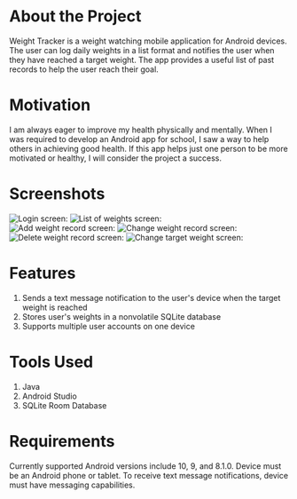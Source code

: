 # About the Project
Weight Tracker is a weight watching mobile application for Android
devices. The user can log daily weights in a list format and notifies
the user when they have reached a target weight. The app provides a
useful list of past records to help the user reach their goal.

# Motivation
I am always eager to improve my health physically and mentally. When I
was required to develop an Android app for school, I saw a way to help
others in achieving good health. If this app helps just one person
to be more motivated or healthy, I will consider the project
a success.

# Screenshots
![Login screen:](Screenshots/Login.jpg)
![List of weights screen:](Screenshots/Weights.jpg)
<br/>
![Add weight record screen:](Screenshots/Add.jpg)
![Change weight record screen:](Screenshots/ChangeWeight.jpg)
<br/>
![Delete weight record screen:](Screenshots/Delete.jpg)
![Change target weight screen:](Screenshots/ChangeTarget.jpg)
<br/>

# Features
1. Sends a text message notification to the user's device when the
target weight is reached
2. Stores user's weights in a nonvolatile SQLite database
3. Supports multiple user accounts on one device

# Tools Used
1. Java
2. Android Studio
3. SQLite Room Database

# Requirements
Currently supported Android versions include 10, 9, and 8.1.0. Device
must be an Android phone or tablet. To receive text message
notifications, device must have messaging capabilities.